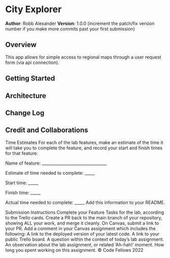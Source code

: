 # City Explorer

**Author**: Robb Alexander
**Version**: 1.0.0 (increment the patch/fix version number if you make more commits past your first submission)

## Overview

This app allows for simple access to regional maps through a user request form (via api connection).

## Getting Started
<!-- What are the steps that a user must take in order to build this app on their own machine and get it running? -->

## Architecture
<!-- Provide a detailed description of the application design. What technologies (languages, libraries, etc) you're using, and any other relevant design information. -->

## Change Log
<!-- Use this area to document the iterative changes made to your application as each feature is successfully implemented. Use time stamps. Here's an example:

01-01-2001 4:59pm - Application now has a fully-functional express server, with a GET route for the location resource. -->

## Credit and Collaborations
<!-- Give credit (and a link) to other people or resources that helped you build this application. -->
Time Estimates
For each of the lab features, make an estimate of the time it will take you to complete the feature, and record your start and finish times for that feature:

Name of feature: ________________________________

Estimate of time needed to complete: _____

Start time: _____

Finish time: _____

Actual time needed to complete: _____
Add this information to your README.

Submission Instructions
Complete your Feature Tasks for the lab, according to the Trello cards.
Create a PR back to the main branch of your repository, showing ALL your work, and merge it cleanly.
On Canvas, submit a link to your PR. Add a comment in your Canvas assignment which includes the following:
A link to the deployed version of your latest code.
A link to your public Trello board.
A question within the context of today’s lab assignment.
An observation about the lab assignment, or related ‘Ah-hah!’ moment.
How long you spent working on this assignment.
© Code Fellows 2022

<!-- # Getting Started with Create React App

This project was bootstrapped with [Create React App](https://github.com/facebook/create-react-app).

## Available Scripts

In the project directory, you can run:

### `npm start`

Runs the app in the development mode.\
Open [http://localhost:3000](http://localhost:3000) to view it in your browser.

The page will reload when you make changes.\
You may also see any lint errors in the console.

### `npm test`

Launches the test runner in the interactive watch mode.\
See the section about [running tests](https://facebook.github.io/create-react-app/docs/running-tests) for more information.

### `npm run build`

Builds the app for production to the `build` folder.\
It correctly bundles React in production mode and optimizes the build for the best performance.

The build is minified and the filenames include the hashes.\
Your app is ready to be deployed!

See the section about [deployment](https://facebook.github.io/create-react-app/docs/deployment) for more information.

### `npm run eject`

**Note: this is a one-way operation. Once you `eject`, you can't go back!**

If you aren't satisfied with the build tool and configuration choices, you can `eject` at any time. This command will remove the single build dependency from your project.

Instead, it will copy all the configuration files and the transitive dependencies (webpack, Babel, ESLint, etc) right into your project so you have full control over them. All of the commands except `eject` will still work, but they will point to the copied scripts so you can tweak them. At this point you're on your own.

You don't have to ever use `eject`. The curated feature set is suitable for small and middle deployments, and you shouldn't feel obligated to use this feature. However we understand that this tool wouldn't be useful if you couldn't customize it when you are ready for it.

## Learn More

You can learn more in the [Create React App documentation](https://facebook.github.io/create-react-app/docs/getting-started).

To learn React, check out the [React documentation](https://reactjs.org/).

### Code Splitting

This section has moved here: [https://facebook.github.io/create-react-app/docs/code-splitting](https://facebook.github.io/create-react-app/docs/code-splitting)

### Analyzing the Bundle Size

This section has moved here: [https://facebook.github.io/create-react-app/docs/analyzing-the-bundle-size](https://facebook.github.io/create-react-app/docs/analyzing-the-bundle-size)

### Making a Progressive Web App

This section has moved here: [https://facebook.github.io/create-react-app/docs/making-a-progressive-web-app](https://facebook.github.io/create-react-app/docs/making-a-progressive-web-app)

### Advanced Configuration

This section has moved here: [https://facebook.github.io/create-react-app/docs/advanced-configuration](https://facebook.github.io/create-react-app/docs/advanced-configuration)

### Deployment

This section has moved here: [https://facebook.github.io/create-react-app/docs/deployment](https://facebook.github.io/create-react-app/docs/deployment)

### `npm run build` fails to minify

This section has moved here: [https://facebook.github.io/create-react-app/docs/troubleshooting#npm-run-build-fails-to-minify](https://facebook.github.io/create-react-app/docs/troubleshooting#npm-run-build-fails-to-minify) -->
